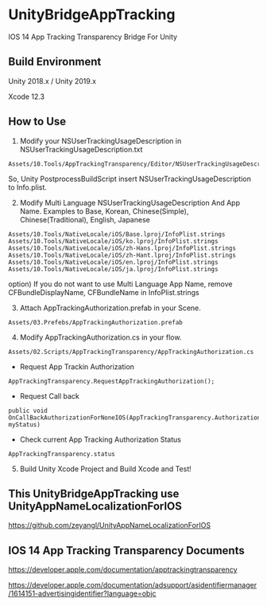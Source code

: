 # UnityBridgeAppTracking
IOS 14 App Tracking Transparency Bridge For Unity

## Build Environment

Unity 2018.x / Unity 2019.x

Xcode 12.3

## How to Use
1. Modify your NSUserTrackingUsageDescription in NSUserTrackingUsageDescription.txt
```
Assets/10.Tools/AppTrackingTransparency/Editor/NSUserTrackingUsageDescription.txt
```
So, Unity PostprocessBuildScript insert NSUserTrackingUsageDescription to Info.plist.

2. Modify Multi Language NSUserTrackingUsageDescription And App Name.
Examples to Base, Korean, Chinese(Simple), Chinese(Traditional), English, Japanese
```
Assets/10.Tools/NativeLocale/iOS/Base.lproj/InfoPlist.strings
Assets/10.Tools/NativeLocale/iOS/ko.lproj/InfoPlist.strings
Assets/10.Tools/NativeLocale/iOS/zh-Hans.lproj/InfoPlist.strings
Assets/10.Tools/NativeLocale/iOS/zh-Hant.lproj/InfoPlist.strings
Assets/10.Tools/NativeLocale/iOS/en.lproj/InfoPlist.strings
Assets/10.Tools/NativeLocale/iOS/ja.lproj/InfoPlist.strings
```
option)
If you do not want to use Multi Language App Name, remove CFBundleDisplayName, CFBundleName in InfoPlist.strings

3. Attach AppTrackingAuthorization.prefab in your Scene.
```
Assets/03.Prefebs/AppTrackingAuthorization.prefab
```
4. Modify AppTrackingAuthorization.cs in your flow.
```
Assets/02.Scripts/AppTrackingTransparency/AppTrackingAuthorization.cs
```
- Request App Trackin Authorization
```
AppTrackingTransparency.RequestAppTrackingAuthorization();
```
- Request Call back 
```
public void OnCallBackAuthorizationForNoneIOS(AppTrackingTransparency.AuthorizationStatus myStatus)
```
- Check current App Tracking Authorization Status
```
AppTrackingTransparency.status
```
5. Build Unity Xcode Project and Build Xcode and Test!

## This UnityBridgeAppTracking use UnityAppNameLocalizationForIOS

https://github.com/zeyangl/UnityAppNameLocalizationForIOS

## IOS 14 App Tracking Transparency Documents

https://developer.apple.com/documentation/apptrackingtransparency

https://developer.apple.com/documentation/adsupport/asidentifiermanager/1614151-advertisingidentifier?language=objc
